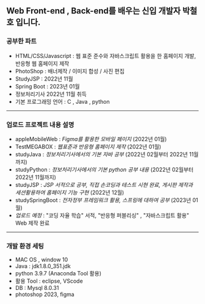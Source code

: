 ## Web Front-end , Back-end를 배우는 신입 개발자 박철호 입니다.
### 공부한 파트
- HTML/CSS/Javascript : 웹 표준 준수와 자바스크립트 활용을 한 홈페이지 개발, 반응형 웹 홈페이지 제작
- PhotoShop : 배너제작 / 이미지 합성 / 사진 편집 
- StudyJSP : 2022년 11월 
- Spring Boot : 2023년 01월 
- 정보처리기사 2022년 11월 취득 
- 기본 프로그래밍 언어 : C , Java , python 
---
### 업로드 프로젝트 내용 설명
- appleMobileWeb : *Figma를 활용한 모바일 페이지* (2022년 01월)
- TestMEGABOX : *웹표준과 반응형 홈페이지 제작* (2022년 01월)
- studyJava : *정보처리기사에서의 기본 자바 공부* (2022년 02월부터 2022년 11월까지)
- studyPython : *정보처리기사에서의 기본 python 공부 내용* (2022년 02월부터 2022년 11월까지)
- studyJSP : *JSP 서적으로 공부, 직접 손코딩과 테스트 시현 완료, 게시판 제작과 세션활용하여 홈페이지 기능 구현* (2022년 12월)
- studySpringBoot : *전자정부 프레임워크 활용, 스프링에 대하여 공부* (2023년 01월)
- *업로드 예정* : "코딩 자율 학습" 서적, "반응형 퍼블리싱" , "자바스크립트 활용" Web 제작 완료
---
### 개발 환경 세팅
- MAC OS , window 10
- Java : jdk1.8.0_351.jdk
- python 3.9.7 (Anaconda Tool 활용)
- 활용 Tool : eclipse, VScode
- DB : Mysql 8.0.31
- photoshop 2023, figma
